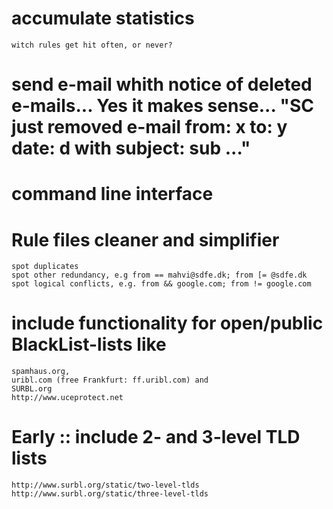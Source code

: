 
# accumulate statistics
	witch rules get hit often, or never?

# send e-mail whith notice of deleted e-mails... Yes it makes sense... "SC just removed e-mail from: x to: y date: d with subject: sub ..."

# command line interface

# Rule files cleaner and simplifier
	spot duplicates
	spot other redundancy, e.g from == mahvi@sdfe.dk; from [= @sdfe.dk
	spot logical conflicts, e.g. from && google.com; from != google.com

# include functionality for open/public BlackList-lists like
	spamhaus.org,
	uribl.com (free Frankfurt: ff.uribl.com) and
	SURBL.org
	http://www.uceprotect.net

# Early :: include 2- and 3-level TLD lists
	http://www.surbl.org/static/two-level-tlds
	http://www.surbl.org/static/three-level-tlds